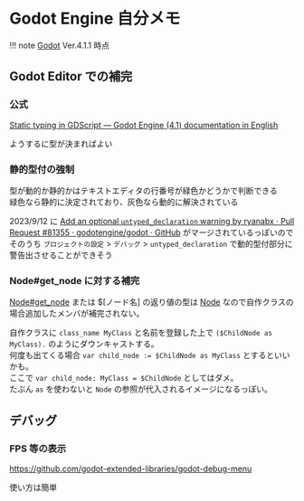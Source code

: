 # Godot Engine 自分メモ

!!! note
    [Godot](https://godotengine.org/) Ver.4.1.1 時点

## Godot Editor での補完

### 公式

[Static typing in GDScript — Godot Engine (4.1) documentation in English](https://docs.godotengine.org/en/4.1/tutorials/scripting/gdscript/static_typing.html)

ようするに型が決まればよい

### 静的型付の強制

型が動的か静的かはテキストエディタの行番号が緑色かどうかで判断できる  
緑色なら静的に決定されており、灰色なら動的に解決されている

2023/9/12 に [Add an optional `untyped_declaration` warning by ryanabx · Pull Request #81355 · godotengine/godot · GitHub](https://github.com/godotengine/godot/pull/81355) がマージされているっぽいのでそのうち `プロジェクトの設定` > `デバッグ` > `untyped_declaration` で動的型付部分に警告出させることができそう

### Node#get_node に対する補完

[Node#get_node](https://docs.godotengine.org/en/4.1/classes/class_node.html#class-node-method-get-node) または $[ノード名] の返り値の型は [Node](https://docs.godotengine.org/en/4.1/classes/class_node.html#class-node) なので自作クラスの場合追加したメンバが補完されない。

自作クラスに `class_name MyClass` と名前を登録した上で `($ChildNode as MyClass).` のようにダウンキャストする。  
何度も出てくる場合 `var child_node := $ChildNode as MyClass` とするといいかも。  
ここで `var child_node: MyClass = $ChildNode` としてはダメ。  
たぶん `as` を使わないと `Node` の参照が代入されるイメージになるっぽい。

## デバッグ

### FPS 等の表示

https://github.com/godot-extended-libraries/godot-debug-menu

使い方は簡単
